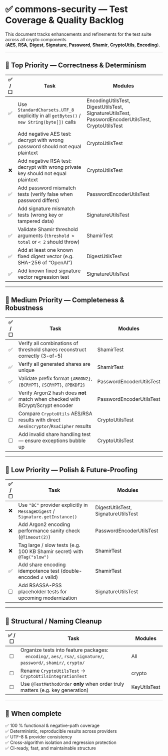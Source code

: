 # ✅ commons-security — Test Coverage & Quality Backlog

This document tracks enhancements and refinements for the test suite across all crypto components  
(**AES**, **RSA**, **Digest**, **Signature**, **Password**, **Shamir**, **CryptoUtils**, **Encoding**).

---

## 🥇 Top Priority — Correctness & Determinism

| ✅ / ☐ | Task | Modules |
|:-----:|------|----------|
|   ✅   | Use `StandardCharsets.UTF_8` explicitly in all `getBytes()` / `new String(byte[])` calls | EncodingUtilsTest, DigestUtilsTest, SignatureUtilsTest, PasswordEncoderUtilsTest, CryptoUtilsTest |
|   ✅   | Add negative AES test: decrypt with wrong password should not equal plaintext | CryptoUtilsTest |
|   ❌   | Add negative RSA test: decrypt with wrong private key should not equal plaintext | CryptoUtilsTest |
|   ✅   | Add password mismatch tests (verify false when password differs) | PasswordEncoderUtilsTest |
|   ✅   | Add signature mismatch tests (wrong key or tampered data) | SignatureUtilsTest |
|   ✅   | Validate Shamir threshold arguments (`threshold > total` or `< 2` should throw) | ShamirTest |
|   ✅   | Add at least one known fixed digest vector (e.g. SHA-256 of “OpenAI”) | DigestUtilsTest |
|   ✅   | Add known fixed signature vector regression test | SignatureUtilsTest |

---

## 🥈 Medium Priority — Completeness & Robustness

| ✅ / ☐ | Task | Modules |
|:--:|------|----------|
| ✅ | Verify all combinations of threshold shares reconstruct correctly (3-of-5) | ShamirTest |
| ✅ | Verify all generated shares are unique | ShamirTest |
| ✅ | Validate prefix format `{ARGON2}`, `{BCRYPT}`, `{SCRYPT}`, `{PBKDF2}` | PasswordEncoderUtilsTest |
| ✅ | Verify Argon2 hash does **not** match when checked with BCrypt/Scrypt encoder | PasswordEncoderUtilsTest |
| ☐ | Compare `CryptoUtils` AES/RSA results with direct `AesEncryptor`/`RsaCipher` results | CryptoUtilsTest |
| ☐ | Add invalid share handling test — ensure exceptions bubble up | CryptoUtilsTest |

---

## 🥉 Low Priority — Polish & Future-Proofing

| ✅ / ☐ | Task | Modules |
|:--:|------|----------|
| ❌ | Use `"BC"` provider explicitly in `MessageDigest` / `Signature.getInstance()` | DigestUtilsTest, SignatureUtilsTest |
| ❌ | Add Argon2 encoding performance sanity check (`@Timeout(2)`) | PasswordEncoderUtilsTest |
| ❌ | Tag large / slow tests (e.g. 100 KB Shamir secret) with `@Tag("slow")` | ShamirTest |
| ✅ | Add share encoding idempotence test (double-encoded ≠ valid) | ShamirTest |
| ☐ | Add RSASSA-PSS placeholder tests for upcoming modernization | SignatureUtilsTest |

---

## 🧱 Structural / Naming Cleanup

| ✅ / ☐ | Task | Modules |
|:--:|------|----------|
| ☐ | Organize tests into feature packages:<br> `encoding/`, `aes/`, `rsa/`, `signature/`, `password/`, `shamir/`, `crypto/` | All |
| ☐ | Rename `CryptoUtilsTest` → `CryptoUtilsIntegrationTest` | crypto |
| ☐ | Use `@TestMethodOrder` **only** when order truly matters (e.g. key generation) | KeyUtilsTest |

---

## 🏁 When complete

✅ 100 % functional & negative-path coverage  
✅ Deterministic, reproducible results across providers  
✅ UTF-8 & provider consistency  
✅ Cross-algorithm isolation and regression protection  
✅ CI-ready, fast, and maintainable structure
